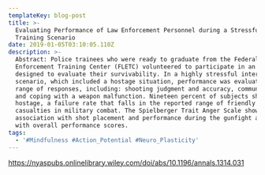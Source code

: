 ```yaml
---
templateKey: blog-post
title: >-
  Evaluating Performance of Law Enforcement Personnel during a Stressful
  Training Scenario
date: 2019-01-05T03:10:05.110Z
description: >-
  Abstract: Police trainees who were ready to graduate from the Federal Law
  Enforcement Training Center (FLETC) volunteered to participate in an exercise
  designed to evaluate their survivability. In a highly stressful interactive
  scenario, which included a hostage situation, performance was evaluated for a
  range of responses, including: shooting judgment and accuracy, communications,
  and coping with a weapon malfunction. Nineteen percent of subjects shot the
  hostage, a failure rate that falls in the reported range of friendly fire
  casualties in military combat. The Spielberger Trait Anger Scale showed an
  association with shot placement and performance during the gunfight as well as
  with overall performance scores.
tags:
  - '#Mindfulness #Action_Potential #Neuro_Plasticity'
---
```

<https://nyaspubs.onlinelibrary.wiley.com/doi/abs/10.1196/annals.1314.031>
